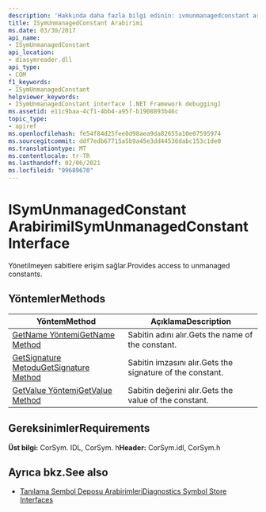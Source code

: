 ```yaml
---
description: 'Hakkında daha fazla bilgi edinin: ıvmunmanagedconstant arabirimi'
title: ISymUnmanagedConstant Arabirimi
ms.date: 03/30/2017
api_name:
- ISymUnmanagedConstant
api_location:
- diasymreader.dll
api_type:
- COM
f1_keywords:
- ISymUnmanagedConstant
helpviewer_keywords:
- ISymUnmanagedConstant interface [.NET Framework debugging]
ms.assetid: e11c9baa-4cf1-4bb4-a95f-b1908893b46c
topic_type:
- apiref
ms.openlocfilehash: fe54f84d25fee0d98aea9da82655a10e07595974
ms.sourcegitcommit: ddf7edb67715a5b9a45e3dd44536dabc153c1de0
ms.translationtype: MT
ms.contentlocale: tr-TR
ms.lasthandoff: 02/06/2021
ms.locfileid: "99689670"
---
```

# <a name="isymunmanagedconstant-interface"></a><span data-ttu-id="acdb5-103">ISymUnmanagedConstant Arabirimi</span><span class="sxs-lookup"><span data-stu-id="acdb5-103">ISymUnmanagedConstant Interface</span></span>

<span data-ttu-id="acdb5-104">Yönetilmeyen sabitlere erişim sağlar.</span><span class="sxs-lookup"><span data-stu-id="acdb5-104">Provides access to unmanaged constants.</span></span>  
  
## <a name="methods"></a><span data-ttu-id="acdb5-105">Yöntemler</span><span class="sxs-lookup"><span data-stu-id="acdb5-105">Methods</span></span>  
  
|<span data-ttu-id="acdb5-106">Yöntem</span><span class="sxs-lookup"><span data-stu-id="acdb5-106">Method</span></span>|<span data-ttu-id="acdb5-107">Açıklama</span><span class="sxs-lookup"><span data-stu-id="acdb5-107">Description</span></span>|  
|------------|-----------------|  
|[<span data-ttu-id="acdb5-108">GetName Yöntemi</span><span class="sxs-lookup"><span data-stu-id="acdb5-108">GetName Method</span></span>](isymunmanagedconstant-getname-method.md)|<span data-ttu-id="acdb5-109">Sabitin adını alır.</span><span class="sxs-lookup"><span data-stu-id="acdb5-109">Gets the name of the constant.</span></span>|  
|[<span data-ttu-id="acdb5-110">GetSignature Metodu</span><span class="sxs-lookup"><span data-stu-id="acdb5-110">GetSignature Method</span></span>](isymunmanagedconstant-getsignature-method.md)|<span data-ttu-id="acdb5-111">Sabitin imzasını alır.</span><span class="sxs-lookup"><span data-stu-id="acdb5-111">Gets the signature of the constant.</span></span>|  
|[<span data-ttu-id="acdb5-112">GetValue Yöntemi</span><span class="sxs-lookup"><span data-stu-id="acdb5-112">GetValue Method</span></span>](isymunmanagedconstant-getvalue-method.md)|<span data-ttu-id="acdb5-113">Sabitin değerini alır.</span><span class="sxs-lookup"><span data-stu-id="acdb5-113">Gets the value of the constant.</span></span>|  
  
## <a name="requirements"></a><span data-ttu-id="acdb5-114">Gereksinimler</span><span class="sxs-lookup"><span data-stu-id="acdb5-114">Requirements</span></span>  

 <span data-ttu-id="acdb5-115">**Üst bilgi:** CorSym. IDL, CorSym. h</span><span class="sxs-lookup"><span data-stu-id="acdb5-115">**Header:** CorSym.idl, CorSym.h</span></span>  
  
## <a name="see-also"></a><span data-ttu-id="acdb5-116">Ayrıca bkz.</span><span class="sxs-lookup"><span data-stu-id="acdb5-116">See also</span></span>

- [<span data-ttu-id="acdb5-117">Tanılama Sembol Deposu Arabirimleri</span><span class="sxs-lookup"><span data-stu-id="acdb5-117">Diagnostics Symbol Store Interfaces</span></span>](diagnostics-symbol-store-interfaces.md)
